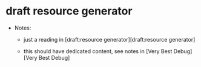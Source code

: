 # draft resource generator

- Notes:

  - just a reading in [draft:resource generator][draft:resource generator]

  - this should have dedicated content, see notes in [Very Best Debug][Very Best Debug]